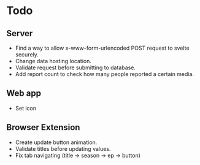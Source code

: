# Todo

## Server

* Find a way to allow x-www-form-urlencoded POST request to svelte securely.
* Change data hosting location.
* Validate request before submitting to database.
* Add report count to check how many people reported a certain media.

## Web app

* Set icon

## Browser Extension

* Create update button animation.
* Validate titles before updating values.
* Fix tab navigating (title -> season -> ep -> button)
